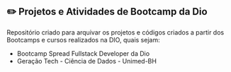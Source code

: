 ## ✏️ Projetos e Atividades de Bootcamp da Dio

Repositório criado para arquivar os projetos e códigos criados a partir dos Bootcamps e cursos realizados na DIO, quais sejam:
- Bootcamp Spread Fullstack Developer da Dio 
- Geração Tech - Ciência de Dados - Unimed-BH
 
